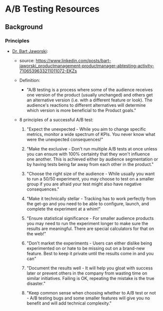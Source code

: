
# A/B Testing Resources


## Background


### Principles

- [Dr. Bart Jaworski](https://www.linkedin.com/in/bart-jaworski/):
  + source: https://www.linkedin.com/posts/bart-jaworski_productmanagement-productmanager-abtesting-activity-7106539633211011072-EKZs
  + Definition:
    * "A/B testing is a process where some of the audience receives one version of the product (usually unchanged) and others get an alternative version (i.e. with a different feature or look). The audience's reactions to different alternatives will determine which version is more beneficial to the Product goals."

  + 8 principles of a successful A/B test:

    1. "Expect the unexpected - While you aim to change specific metrics, monitor a wide spectrum of KPIs. You never know what were the unexpected consequences!"

    2. "Make the exclusive - Don't run multiple A/B tests at once unless you can ensure with 100% certainty that they won't influence one another. This is achieved either by audience segmentation or by having tests being far away from each other in the product."

    3. "Choose the right size of the audience - While usually you want to run a 50/50 experiment, you may choose to test on a smaller group if you are afraid your test might also have negative consequences."

    4. "Make it technically stellar - Tracking has to work perfectly from the get-go and you need to be able to configure, launch, and complete the experiment at a whim!"

    5. "Ensure statistical significance - For smaller audience products you may need to run the experiment longer to make sure the results are meaningful. There are special calculators for that on the web!"

    6. "Don't market the experiments - Users can either dislike being experimented on or hate to be missing out on a brand-new feature. Best to keep it private until the results come in and you can"

    7. "Document the results well - It will help you gloat with success later or prevent others in the company from wasting time on similar initiatives. Failing is OK, repeating the mistake is the true disaster."

    8. "Keep common sense when choosing whether to A/B test or not - A/B testing bugs and some smaller features will give you no benefit and will add technical complexity."
